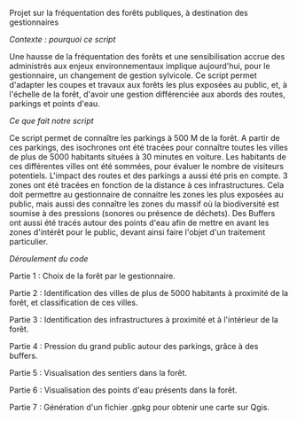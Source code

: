 Projet sur la fréquentation des forêts publiques, à destination des gestionnaires

*Contexte : pourquoi ce script*

  Une hausse de la fréquentation des forêts et une sensibilisation accrue des administrés aux enjeux environnementaux implique aujourd'hui, pour le gestionnaire, un changement de gestion sylvicole. Ce script permet d'adapter les coupes et travaux aux forêts les plus exposées au public, et, à l'échelle de la forêt, d'avoir une gestion différenciée aux abords des routes, parkings et points d'eau. 

*Ce que fait notre script*

 Ce script permet de connaître les parkings à 500 M de la forêt. 
A partir de ces parkings, des isochrones ont été tracées pour connaître toutes les villes de plus de 5000 habitants situées à 30 minutes en voiture. Les habitants de ces différentes villes ont été sommées, pour évaluer le nombre de visiteurs potentiels. 
L'impact des routes et des parkings a aussi été pris en compte. 3 zones ont été tracées en fonction de la distance à ces infrastructures. Cela doit permettre au gestionnaire de connaitre les zones les plus exposées au public, mais aussi des connaître les zones du massif où la biodiversité est soumise à des pressions (sonores ou présence de déchets). 
Des Buffers ont aussi été tracés autour des points d'eau afin de mettre en avant les zones d'intérêt pour le public, devant ainsi faire l'objet d'un traitement particulier. 

*Déroulement du code*

Partie 1 : Choix de la forêt par le gestionnaire. 

Partie 2 : Identification des villes de plus de 5000 habitants à proximité de la forêt, et classification de ces villes. 

Partie 3 : Identification des infrastructures à proximité et à l'intérieur de la forêt. 

Partie 4 : Pression du grand public autour des parkings, grâce à des buffers. 

Partie 5 : Visualisation des sentiers dans la forêt. 

Partie 6 : Visualisation des points d'eau présents dans la forêt. 

Partie 7 : Génération d'un fichier .gpkg pour obtenir une carte sur Qgis. 

